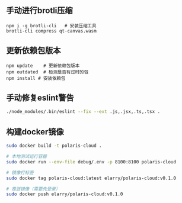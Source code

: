 
## 手动进行brotli压缩

```shell
npm i -g brotli-cli   # 安装压缩工具
brotli-cli compress qt-canvas.wasm
```
 
## 更新依赖包版本

```shell
npm update    # 更新依赖包版本
npm outdated  # 检测是否有过时的包
npm install # 安装依赖包
```

## 手动修复eslint警告

```bash
./node_modules/.bin/eslint --fix --ext .js,.jsx,.ts,.tsx .
```

## 构建docker镜像

```bash
sudo docker build -t polaris-cloud .

# 本地测试运行容器
sudo docker run --env-file debug/.env -p 8100:8100 polaris-cloud

# 镜像打标签
sudo docker tag polaris-cloud:latest elarry/polaris-cloud:v0.1.0

# 推送镜像（需要先登录）
sudo docker push elarry/polaris-cloud:v0.1.0
```